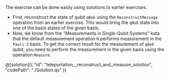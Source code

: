 The exercise can be done easily using solutions to earlier exercises.
- First, reconstruct the state of qubit `qBob` using the `ReconstructMessage` operation from an earlier exercise. This would bring the `qBob` state into one of the basis states of the given basis.
- Now, we know from the "Measurements in Single-Qubit Systems" kata that the default measurement operation `M` performs measurement in the `Pauli Z` basis. To get the correct result for the measurement of `qBob` qubit, you need to perform the measurement in the given basis using the operation `Measure`.

@[solution]({
    "id": "teleportation__reconstruct_and_measure_solution",
    "codePath": "./Solution.qs"
})